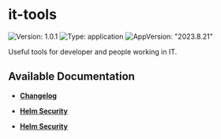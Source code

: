 # it-tools

![Version: 1.0.1](https://img.shields.io/badge/Version-1.0.1-informational?style=flat-square) ![Type: application](https://img.shields.io/badge/Type-application-informational?style=flat-square) ![AppVersion: "2023.8.21"](https://img.shields.io/badge/AppVersion-"2023.8.21"-informational?style=flat-square)

Useful tools for developer and people working in IT.

## Available Documentation

- [**Changelog**](CHANGELOG)

- [**Helm Security**](container-security)

- [**Helm Security**](helm-security)

